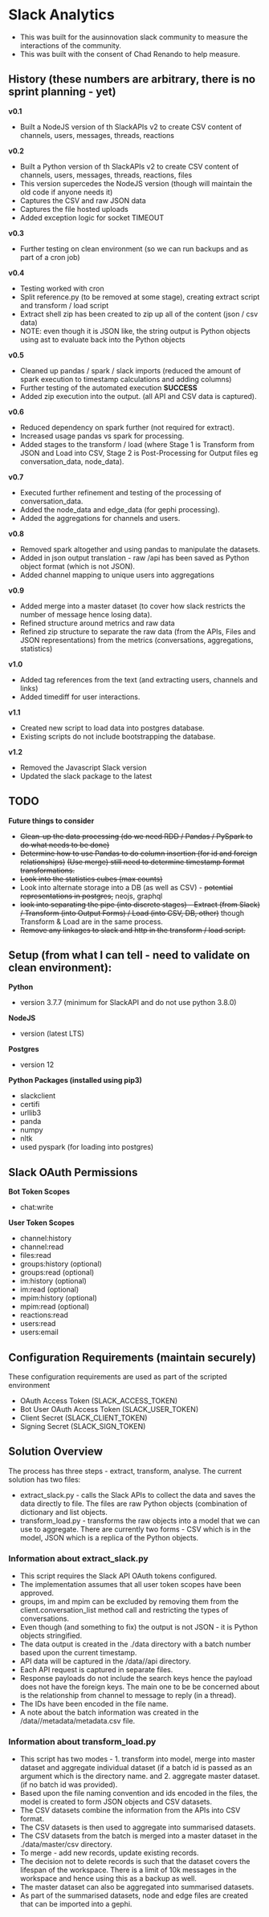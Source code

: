 # Slack Analytics

* This was built for the ausinnovation slack community to measure the interactions of the community.
* This was built with the consent of Chad Renando to help measure.

## History (these numbers are arbitrary, there is no sprint planning - yet)

**v0.1**
* Built a NodeJS version of th SlackAPIs v2 to create CSV content of channels, users, messages, threads, reactions 

**v0.2**
* Built a Python version of th SlackAPIs v2 to create CSV content of channels, users, messages, threads, reactions, files
* This version supercedes the NodeJS version (though will maintain the old code if anyone needs it)
* Captures the CSV and raw JSON data
* Captures the file hosted uploads
* Added exception logic for socket TIMEOUT

**v0.3**
* Further testing on clean environment (so we can run backups and as part of a cron job)

**v0.4**
* Testing worked with cron
* Split reference.py (to be removed at some stage), creating extract script and transform / load script
* Extract shell zip has been created to zip up all of the content (json / csv data)
* NOTE: even though it is JSON like, the string output is Python objects using ast to evaluate back into the Python objects

**v0.5**
* Cleaned up pandas / spark / slack imports (reduced the amount of spark execution to timestamp calculations and adding columns)
* Further testing of the automated execution __SUCCESS__
* Added zip execution into the output. (all API and CSV data is captured).

**v0.6**
* Reduced dependency on spark further (not required for extract).
* Increased usage pandas vs spark for processing.
* Added stages to the transform / load (where Stage 1 is Transform from JSON and Load into CSV, Stage 2 is Post-Processing for Output files eg conversation_data, node_data).

**v0.7**
* Executed further refinement and testing of the processing of conversation_data.
* Added the node_data and edge_data (for gephi processing).
* Added the aggregations for channels and users.

**v0.8**
* Removed spark altogether and using pandas to manipulate the datasets.
* Added in json output translation - raw /api has been saved as Python object format (which is not JSON).
* Added channel mapping to unique users into aggregations

**v0.9**
* Added merge into a master dataset (to cover how slack restricts the number of message hence losing data).
* Refined structure around metrics and raw data
* Refined zip structure to separate the raw data (from the APIs, Files and JSON representations) from the metrics (conversations, aggregations, statistics)

**v1.0**
* Added tag references from the text (and extracting users, channels and links)
* Added timediff for user interactions.

**v1.1**
* Created new script to load data into postgres database.
* Existing scripts do not include bootstrapping the database.

**v1.2**
* Removed the Javascript Slack version
* Updated the slack package to the latest

## TODO

**Future things to consider**
* ~~Clean-up the data processing (do we need RDD / Pandas / PySpark to do what needs to be done)~~
* ~~Determine how to use Pandas to do column insertion (for id and foreign relationships)~~ ~~(Use merge) still need to determine timestamp format transformations.~~
* ~~Look into the statistics cubes (max counts)~~
* Look into alternate storage into a DB (as well as CSV) - ~~potential representations in postgres,~~ neojs, graphql
* ~~look into separating the pipe (into discrete stages) - Extract (from Slack) / Transform (into Output Forms) / Load (into CSV, DB, other)~~ though Transform & Load are in the same process.
* ~~Remove any linkages to slack and http in the transform / load script.~~

## Setup (from what I can tell - need to validate on clean environment):

**Python**
* version 3.7.7 (minimum for SlackAPI and do not use python 3.8.0)

**NodeJS**
* version (latest LTS)

**Postgres**
* version 12

**Python Packages (installed using pip3)**
* slackclient
* certifi
* urllib3
* panda
* numpy 
* nltk
* used pyspark (for loading into postgres)

## Slack OAuth Permissions

**Bot Token Scopes**
* chat:write

**User Token Scopes**
* channel:history
* channel:read
* files:read
* groups:history (optional)
* groups:read (optional)
* im:history (optional)
* im:read (optional)
* mpim:history (optional)
* mpim:read (optional)
* reactions:read
* users:read
* users:email

## Configuration Requirements (maintain securely)

These configuration requirements are used as part of the scripted environment
* OAuth Access Token (SLACK_ACCESS_TOKEN)
* Bot User OAuth Access Token (SLACK_USER_TOKEN)
* Client Secret (SLACK_CLIENT_TOKEN)
* Signing Secret (SLACK_SIGN_TOKEN)

## Solution Overview

The process has three steps - extract, transform, analyse. The current solution has two files:
* extract_slack.py - calls the Slack APIs to collect the data and saves the data directly to file. The files are raw Python objects (combination of dictionary and list objects.
* transform_load.py - transforms the raw objects into a model that we can use to aggregate. There are currently two forms - CSV which is in the model, JSON which is a replica of the Python objects.

### Information about extract_slack.py

* This script requires the Slack API OAuth tokens configured.
* The implementation assumes that all user token scopes have been approved.
* groups, im and mpim can be excluded by removing them from the client.conversation_list method call and restricting the types of conversations.
* Even though (and something to fix) the output is not JSON - it is Python objects stringified.
* The data output is created in the ./data directory with a batch number based upon the current timestamp.
* API data will be captured in the /data/<batch>/api directory.
* Each API request is captured in separate files.
* Response payloads do not include the search keys hence the payload does not have the foreign keys. The main one to be be concerned about is the relationship from channel to message to reply (in a thread).
* The IDs have been encoded in the file name.
* A note about the batch information was created in the /data/<batch>/metadata/metadata.csv file.

### Information about transform_load.py

* This script has two modes - 1. transform into model, merge into master dataset and aggregate individual dataset (if a batch id is passed as an argument which is the <batch> directory name. and 2. aggregate master dataset. (if no batch id was provided).
* Based upon the file naming convention and ids encoded in the files, the model is created to form JSON objects and CSV datasets.
* The CSV datasets combine the information from the APIs into CSV format.
* The CSV datasets is then used to aggregate into summarised datasets.
* The CSV datasets from the batch is merged into a master dataset in the ./data/master/csv directory.
* To merge - add new records, update existing records.
* The decision not to delete records is such that the dataset covers the lifespan of the workspace. There is a limit of 10k messages in the workspace and hence using this as a backup as well.
* The master dataset can also be aggregated into summarised datasets.
* As part of the summarised datasets, node and edge files are created that can be imported into a gephi.
